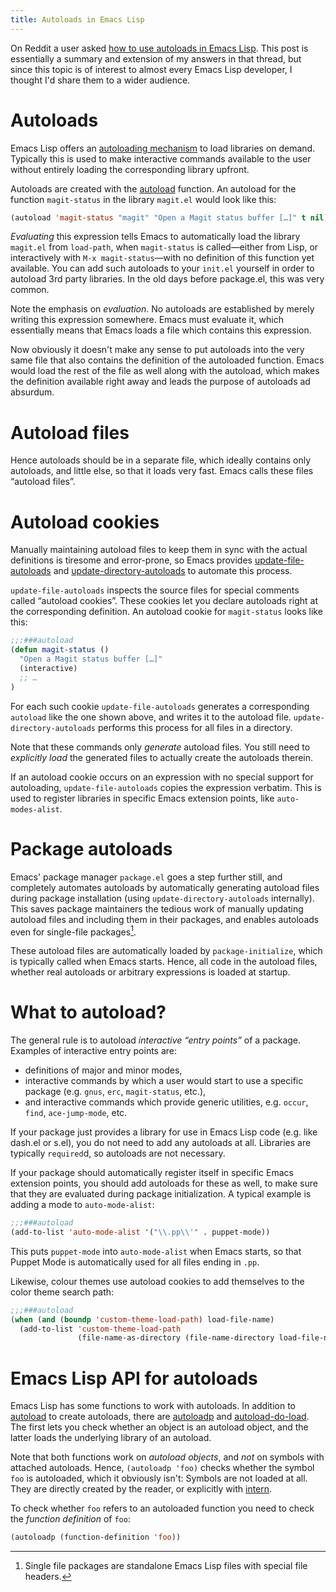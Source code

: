 ```yaml
---
title: Autoloads in Emacs Lisp
---
```


On Reddit a user asked [how to use autoloads in Emacs Lisp][reddit].  This post
is essentially a summary and extension of my answers in that thread, but since
this topic is of interest to almost every Emacs Lisp developer, I thought I'd
share them to a wider audience.

<!--more-->

[reddit]: http://de.reddit.com/r/emacs/comments/29jp7c/autoload_questions_what_functions_should_i/

Autoloads
=========

Emacs Lisp offers an [autoloading mechanism][autoload] to load libraries on
demand.  Typically this is used to make interactive commands available to the
user without entirely loading the corresponding library upfront.

Autoloads are created with the [autoload](el-function:autoload) function.  An
autoload for the function `magit-status` in the library `magit.el` would look
like this:

```cl
(autoload 'magit-status "magit" "Open a Magit status buffer […]" t nil)
```

*Evaluating* this expression tells Emacs to automatically load the library
`magit.el` from `load-path`, when `magit-status` is called—either from Lisp, or
interactively with `M-x magit-status`—with no definition of this function yet
available.  You can add such autoloads to your `init.el` yourself in order to
autoload 3rd party libraries.  In the old days before package.el, this was very
common.

Note the emphasis on *evaluation*.  No autoloads are established by merely
writing this expression somewhere.  Emacs must evaluate it, which essentially
means that Emacs loads a file which contains this expression.

Now obviously it doesn't make any sense to put autoloads into the very same file
that also contains the definition of the autoloaded function.  Emacs would load
the rest of the file as well along with the autoload, which makes the definition
available right away and leads the purpose of autoloads ad absurdum.

[autoload]: https://www.gnu.org/software/emacs/manual/html_node/elisp/Autoload.html#Autoload

Autoload files
==============

Hence autoloads should be in a separate file, which ideally contains only
autoloads, and little else, so that it loads very fast.  Emacs calls these files
“autoload files”.

Autoload cookies
================

Manually maintaining autoload files to keep them in sync with the actual
definitions is tiresome and error-prone, so Emacs provides
[update-file-autoloads][ufa] and [update-directory-autoloads][uda] to automate
this process.

`update-file-autoloads` inspects the source files for special comments called
“autoload cookies”.  These cookies let you declare autoloads right at the
corresponding definition.  An autoload cookie for `magit-status` looks like
this:

```cl
;;;###autoload
(defun magit-status ()
  "Open a Magit status buffer […]"
  (interactive)
  ;; …
)
```

For each such cookie `update-file-autoloads` generates a corresponding
`autoload` like the one shown above, and writes it to the autoload file.
`update-directory-autoloads` performs this process for all files in a directory.

Note that these commands only *generate* autoload files.  You still need to
*explicitly load* the generated files to actually create the autoloads therein.

If an autoload cookie occurs on an expression with no special support for
autoloading, `update-file-autoloads` copies the expression verbatim.  This is
used to register libraries in specific Emacs extension points, like
`auto-modes-alist`.

[ufa]: el-function:update-file-autoloads
[uda]: el-function:update-directory-autoloads

Package autoloads
=================

Emacs' package manager `package.el` goes a step further still, and completely
automates autoloads by automatically generating autoload files during package
installation (using `update-directory-autoloads` internally).  This saves
package maintainers the tedious work of manually updating autoload files and
including them in their packages, and enables autoloads even for single-file
packages[^1].

These autoload files are automatically loaded by `package-initialize`, which is
typically called when Emacs starts.  Hence, all code in the autoload files,
whether real autoloads or arbitrary expressions is loaded at startup.

What to autoload?
=================

The general rule is to autoload *interactive “entry points”* of a package.
Examples of interactive entry points are:

- definitions of major and minor modes,
- interactive commands by which a user would start to use a specific package
  (e.g. `gnus`, `erc`, `magit-status`, etc.),
- and interactive commands which provide generic utilities, e.g. `occur`,
  `find`, `ace-jump-mode`, etc.

If your package just provides a library for use in Emacs Lisp code (e.g. like
dash.el or s.el), you do not need to add any autoloads at all.  Libraries are
typically `required`d, so autoloads are not necessary.

If your package should automatically register itself in specific Emacs extension
points, you should add autoloads for these as well, to make sure that they are
evaluated during package initialization.  A typical example is adding a mode to
`auto-mode-alist`:

```cl
;;;###autoload
(add-to-list 'auto-mode-alist '("\\.pp\\'" . puppet-mode))
```

This puts `puppet-mode` into `auto-mode-alist` when Emacs starts, so that Puppet
Mode is automatically used for all files ending in `.pp`.

Likewise, colour themes use autoload cookies to add themselves to the color
theme search path:

```cl
;;;###autoload
(when (and (boundp 'custom-theme-load-path) load-file-name)
  (add-to-list 'custom-theme-load-path
               (file-name-as-directory (file-name-directory load-file-name))))
```

Emacs Lisp API for autoloads
============================

Emacs Lisp has some functions to work with autoloads.  In addition to
[autoload](el-function:autoload) to create autoloads, there are
[autoloadp](el-function:autoloadp) and
[autoload-do-load](el-function:autoload-do-load).  The first lets you check
whether an object is an autoload object, and the latter loads the underlying
library of an autoload.

Note that both functions work on *autoload objects*, and *not* on symbols with
attached autoloads.  Hence, `(autoloadp 'foo)` checks whether the symbol `foo`
is autoloaded, which it obviously isn't: Symbols are not loaded at all.  They
are directly created by the reader, or explicitly with
[intern](el-function:intern).

To check whether `foo` refers to an autoloaded function you need to check the
*function definition* of `foo`:

```cl
(autoloadp (function-definition 'foo))
```

[^1]: Single file packages are standalone Emacs Lisp files with special file
      headers.
